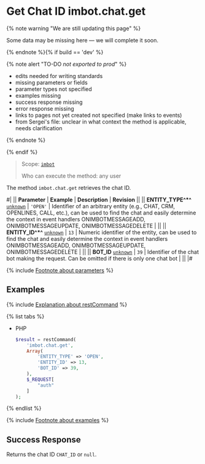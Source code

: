 # Get Chat ID imbot.chat.get

{% note warning "We are still updating this page" %}

Some data may be missing here — we will complete it soon.

{% endnote %}{% if build == 'dev' %}

{% note alert "TO-DO _not exported to prod_" %}

- edits needed for writing standards
- missing parameters or fields
- parameter types not specified
- examples missing
- success response missing
- error response missing
- links to pages not yet created not specified (make links to events)
- from Sergei's file: unclear in what context the method is applicable, needs clarification

{% endnote %}

{% endif %}

> Scope: [`imbot`](../../scopes/permissions.md)
>
> Who can execute the method: any user

The method `imbot.chat.get` retrieves the chat ID.

#|
|| **Parameter** | **Example** | **Description** | **Revision** ||
|| **ENTITY_TYPE^*^**
[`unknown`](../../data-types.md) | `'OPEN'` | Identifier of an arbitrary entity (e.g., CHAT, CRM, OPENLINES, CALL, etc.), can be used to find the chat and easily determine the context in event handlers ONIMBOTMESSAGEADD, ONIMBOTMESSAGEUPDATE, ONIMBOTMESSAGEDELETE | ||
|| **ENTITY_ID^*^**
[`unknown`](../../data-types.md) | `13` | Numeric identifier of the entity, can be used to find the chat and easily determine the context in event handlers ONIMBOTMESSAGEADD, ONIMBOTMESSAGEUPDATE, ONIMBOTMESSAGEDELETE | ||
|| **BOT_ID**
[`unknown`](../../data-types.md) | `39` | Identifier of the chat bot making the request. Can be omitted if there is only one chat bot | ||
|#

{% include [Footnote about parameters](../../../_includes/required.md) %}

## Examples

{% include [Explanation about restCommand](../_includes/rest-command.md) %}

{% list tabs %}

- PHP

    ```php
    $result = restCommand(
        'imbot.chat.get',
        Array(
            'ENTITY_TYPE' => 'OPEN',
            'ENTITY_ID' => 13,
            'BOT_ID' => 39,
        ),
        $_REQUEST[
            "auth"
        ]
    );
    ```

{% endlist %}

{% include [Footnote about examples](../../../_includes/examples.md) %}

## Success Response

Returns the chat ID `CHAT_ID` or `null`.
